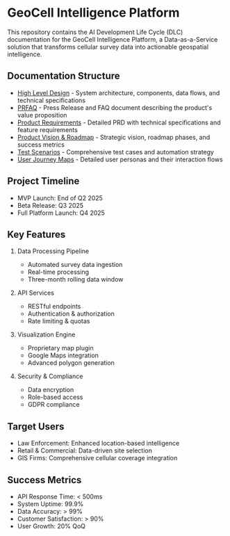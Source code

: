 # GeoCell Intelligence Platform

This repository contains the AI Development Life Cycle (DLC) documentation for the GeoCell Intelligence Platform, a Data-as-a-Service solution that transforms cellular survey data into actionable geospatial intelligence.

## Documentation Structure

- [High Level Design](high_level_design.md) - System architecture, components, data flows, and technical specifications
- [PRFAQ](prfaq.md) - Press Release and FAQ document describing the product's value proposition
- [Product Requirements](product_requirements.md) - Detailed PRD with technical specifications and feature requirements
- [Product Vision & Roadmap](product_vision_roadmap.md) - Strategic vision, roadmap phases, and success metrics
- [Test Scenarios](test_scenarios.md) - Comprehensive test cases and automation strategy
- [User Journey Maps](user_journey_maps.md) - Detailed user personas and their interaction flows

## Project Timeline

- MVP Launch: End of Q2 2025
- Beta Release: Q3 2025
- Full Platform Launch: Q4 2025

## Key Features

1. Data Processing Pipeline
   - Automated survey data ingestion
   - Real-time processing
   - Three-month rolling data window

2. API Services
   - RESTful endpoints
   - Authentication & authorization
   - Rate limiting & quotas

3. Visualization Engine
   - Proprietary map plugin
   - Google Maps integration
   - Advanced polygon generation

4. Security & Compliance
   - Data encryption
   - Role-based access
   - GDPR compliance

## Target Users

- Law Enforcement: Enhanced location-based intelligence
- Retail & Commercial: Data-driven site selection
- GIS Firms: Comprehensive cellular coverage integration

## Success Metrics

- API Response Time: < 500ms
- System Uptime: 99.9%
- Data Accuracy: > 99%
- Customer Satisfaction: > 90%
- User Growth: 20% QoQ
